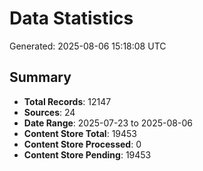 # Data Statistics

Generated: 2025-08-06 15:18:08 UTC

## Summary

- **Total Records**: 12147
- **Sources**: 24
- **Date Range**: 2025-07-23 to 2025-08-06
- **Content Store Total**: 19453
- **Content Store Processed**: 0
- **Content Store Pending**: 19453
